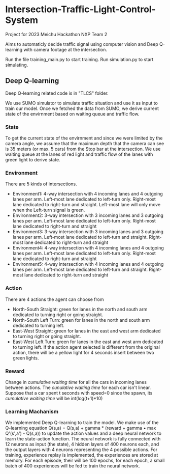 # Intersection-Traffic-Light-Control-System
Project for 2023 Meichu Hackathon NXP Team 2

Aims to automaticly decide traffic signal using computer vision and Deep Q-learning with camera footage at the intersection.

Run the file training_main.py to start training.
Run simulation.py to start simulating.

## Deep Q-learning
Deep Q-learning related code is in "TLCS" folder. 

We use SUMO simulator to simulate traffic situation and use it as input to train our model.
Once we fetched the data from SUMO, we derive current state of the envirnment based on waiting queue and traffic flow.

### State
To get the current state of the envirnment and since we were limited by the camera angle, we assume that the maximum depth that the camera can see is 35 meters (or max. 5 cars) from the Stop bar at the intersection.
We use waiting queue at the lanes of red light and traffic flow of the lanes with green light to derive state.

### Environment
There are 5 kinds of intersections.
- Environment1: 4-way intersection with 4 incoming lanes and 4 outgoing lanes per arm. Left-most lane dedicated to left-turn only. Right-most lane dedicated to right-turn and straight. Left-most lane will only move when the Left-turn signal is green.
- Environment2: 3-way intersection with 3 incoming lanes and 3 outgoing lanes per arm. Left-most lane dedicated to left-turn only. Right-most lane dedicated to right-turn and straight
- Environment3: 3-way intersection with 3 incoming lanes and 3 outgoing lanes per arm. Left-most lane dedicated to left-turn and straight. Right-most lane dedicated to right-turn and straight
- Environment4: 4-way intersection with 4 incoming lanes and 4 outgoing lanes per arm. Left-most lane dedicated to left-turn only. Right-most lane dedicated to right-turn and straight
- Environment5: 4-way intersection with 4 incoming lanes and 4 outgoing lanes per arm. Left-most lane dedicated to left-turn and straight. Right-most lane dedicated to right-turn and straight

### Action
There are 4 actions the agent can choose from
- North-South Straight: green for lanes in the north and south arm dedicated to turning right or going straight.
- North-South Left Turn: green for lanes in the north and south arm dedicated to turning left.
- East-West Straight: green for lanes in the east and west arm dedicated to turning right or going straight.
- East-West Left Turn: green for lanes in the east and west arm dedicated to turning left.
If the action agent selected is different from the original action, there will be a yellow light for 4 seconds insert between two green lights.

### Reward
Change in *cumulative waiting time* for all the cars in incoming lanes between actions.
The *cunulative waiting time* for each car isn't linear.
Suppose that a car spent t seconds with speed=0 since the spawn, its *cumulative waiting time* will be int(log(t+1)*10)

### Learning Machanism
We implemented Deep Q-learning to train the model. 
We make use of the Q-learning equation Q(s,a) = Q(s,a) + gamma * (reward + gamma • max Q'(s',a') - Q(s,a)) to update the action values and a deep neural network to learn the state-action function.
The neural network is fully connected with 12 neurons as input (the state), 4 hidden layers of 400 neurons each, and the output layers with 4 neurons representing the 4 possible actions.
For training, experience replay is implemented, the experiences are stored at memory.
For each episode, their will be 100 epochs, for each epoch, a small batch of 400 experiences will be fed to train the neural network.

